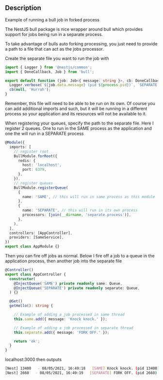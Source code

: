 ## Description

Example of running a bull job in forked process


The NestJS bull package is nice wrapper around bull which provides support for jobs being run in a separate process. 

To take advantage of bulls auto forking processing, you just need to provide a path to a file that can act as the jobs processor.

Create the separate file you want to run the job with

```ts
import { Logger } from '@nestjs/common';
import { DoneCallback, Job } from 'bull';

export default function (job: Job<{ message: string }>, cb: DoneCallback) {
  Logger.verbose(`${job.data.message} (pid ${process.pid})`, `SEPARATE`);
  cb(null, 'Hurrah');
}
```

Remember, this file will need to be able to be run on its own. Of course you can add additional imports and such, but it will be running in a different process so your application and its resources will not be available to it.

When registering your queues, specify the path to the separate file. Here I register 2 queues. One to run in the SAME process as the application and one the will run in a SEPARATE process

```ts
@Module({
  imports: [
    // register root
    BullModule.forRoot({
      redis: {
        host: 'localhost',
        port: 6379,
      },
    }),
    // register queues
    BullModule.registerQueue(
      {
        name: 'SAME', // this will run in same process as this module
      },
      {
        name: 'SEPARATE', // this will run in its own process
        processors: [join(__dirname, 'separate.process')],
      },
    ),
  ],
  controllers: [AppController],
  providers: [SameService],
})
export class AppModule {}
```

Then you can fire off jobs as normal. Below I fire off a job to a queue in the application process, then another job into the separate file

```ts
@Controller()
export class AppController {
  constructor(
    @InjectQueue('SAME') private readonly same: Queue,
    @InjectQueue('SEPARATE') private readonly separate: Queue,
  ) {}

  @Get()
  getHello(): string {

    // Example of adding a job processed in same thread
    this.same.add({ message: 'Knock knock.' });

    // Example of adding a job processed in separate thread
    this.separate.add({ message: 'FORK OFF.' });

    return 'ok';
  }
}
```

localhost:3000 then outputs

```bash
[Nest] 13400   - 08/05/2021, 16:49:18   [SAME] Knock knock. (pid 13400) +8821ms
[Nest] 2660   - 08/05/2021, 16:49:19   [SEPARATE] FORK OFF. (pid 2660)
```
